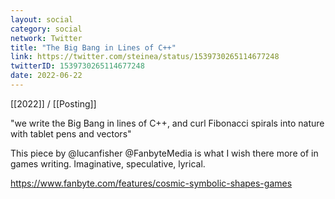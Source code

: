```yaml
---
layout: social
category: social
network: Twitter
title: "The Big Bang in Lines of C++"
link: https://twitter.com/steinea/status/1539730265114677248
twitterID: 1539730265114677248
date: 2022-06-22
---
```


[[2022]] / [[Posting]]

"we write the Big Bang in lines of C++, and curl Fibonacci spirals into nature with tablet pens and vectors"

This piece by @lucanfisher @FanbyteMedia is what I wish there more of in games writing. Imaginative, speculative, lyrical.

<https://www.fanbyte.com/features/cosmic-symbolic-shapes-games>
